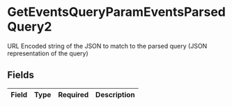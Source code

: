 # GetEventsQueryParamEventsParsedQuery2

URL Encoded string of the JSON to match to the parsed query (JSON representation of the query)


## Fields

| Field       | Type        | Required    | Description |
| ----------- | ----------- | ----------- | ----------- |